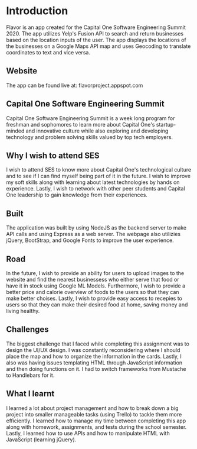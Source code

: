 # Introduction

Flavor is an app created for the Capital One Software Engineering Summit 2020. The app utilizes Yelp's Fusion API to search and return businesses based on the location inputs of the user. The app displays the locations of the businesses on a Google Maps API map and uses Geocoding to translate coordinates to text and vice versa.​

## Website
The app can be found live at: flavorproject.appspot.com

## Capital One Software Engineering Summit

Capital One Software Engineering Summit is a week long program for freshman and sophomores to learn more about Capital One's startup-minded and innovative culture while also exploring and developing technology and problem solving skills valued by top tech employers. 

## Why I wish to attend SES

I wish to attend SES to know more about Capital One's technological culture and to see if I can find myself being part of it in the future. I wish to improve my soft skills along with learning about latest technologies by hands on experience. Lastly, I wish to network with other peer students and Capital One leadership to gain knowledge from their experiences.

## Built
The application was built by using NodeJS as the backend server to make API calls and using Express as a web server. The webpage also utilizies jQuery, BootStrap, and Google Fonts to improve the user experience.

## Road 
In the future, I wish to provide an ability for users to upload images to the website and find the nearest businessess who either serve that food or have it in stock using Google ML Models. Furthermore, I wish to provide a better price and calorie overview of foods to the users so that they can make better choises. Lastly, I wish to provide easy access to recepies to users so that they can make their desired food at home, saving money and living healthy. 

## Challenges
The biggest challenge that I faced while completing this assignment was to design the UI/UX design. I was constantly reconsidering where I should place the map and how to organize the information in the cards. Lastly, I also was having issues templating HTML through JavaScript information and then doing functions on it. I had to switch frameworks from Mustache to Handlebars for it. 

## What I learnt
I learned a lot about project management and how to break down a big project into smaller manageable tasks (using Trello) to tackle them more efficiently. I learned how to manage my time between completing this app along with homework, assignments, and tests during the school semester. Lastly, I learned how to use APIs and how to manipulate HTML with JavaScript (learning jQuery).
